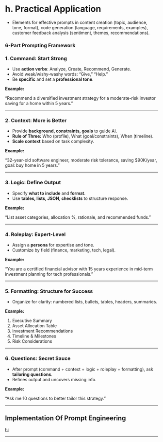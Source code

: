# **h. Practical Application**

- Elements for effective prompts in content creation (topic, audience, tone, format), code generation (language, requirements, examples), customer feedback analysis (sentiment, themes, recommendations).

### **6-Part Prompting Framework**

### **1. Command: Start Strong**

- Use **action verbs**: Analyze, Create, Recommend, Generate.
- Avoid weak/wishy-washy words: “Give,” “Help.”
- Be **specific** and set a **professional tone**.

**Example:**

“Recommend a diversified investment strategy for a moderate-risk investor saving for a home within 5 years.”

---

### **2. Context: More is Better**

- Provide **background, constraints, goals** to guide AI.
- **Rule of Three:** Who (profile), What (goal/constraints), When (timeline).
- **Scale context** based on task complexity.

**Example:**

“32-year-old software engineer, moderate risk tolerance, saving $90K/year, goal: buy home in 5 years.”

---

### **3. Logic: Define Output**

- Specify **what to include** and **format**.
- Use **tables, lists, JSON, checklists** to structure response.

**Example:**

“List asset categories, allocation %, rationale, and recommended funds.”

---

### **4. Roleplay: Expert-Level**

- Assign a **persona** for expertise and tone.
- Customize by field (finance, marketing, tech, legal).

**Example:**

“You are a certified financial advisor with 15 years experience in mid-term investment planning for tech professionals.”

---

### **5. Formatting: Structure for Success**

- Organize for clarity: numbered lists, bullets, tables, headers, summaries.

**Example:**

1. Executive Summary
2. Asset Allocation Table
3. Investment Recommendations
4. Timeline & Milestones
5. Risk Considerations

---

### **6. Questions: Secret Sauce**

- After prompt (command + context + logic + roleplay + formatting), ask **tailoring questions**.
- Refines output and uncovers missing info.

**Example:**

“Ask me 10 questions to better tailor this strategy.”

---

## Implementation Of Prompt Engineering
[hi](https://docs.google.com/document/d/13z-1h7Fj_Dxjk1FUlAm_w4y6_yb8bl-yqJ-PLe8JLfA/edit?usp=sharing)

---
